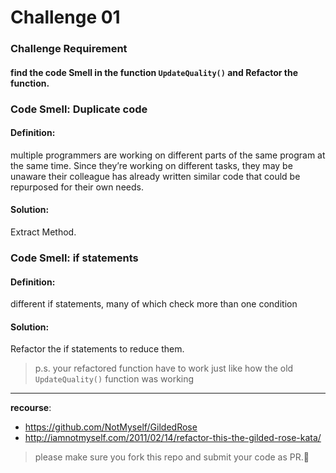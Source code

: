 # Challenge 01

### **Challenge Requirement**

#### find the code Smell in the function `UpdateQuality()` and Refactor the function.




### Code Smell: Duplicate code


#### Definition: 
multiple programmers are working on different parts of the same program at the same time. Since they’re working on different tasks, they may be unaware their colleague has already written similar code that could be repurposed for their own needs.

#### Solution:
Extract Method. 


### Code Smell: if statements

#### Definition: 
different if statements, many of which check more than one condition

#### Solution:
Refactor the if statements to reduce them.

> p.s. your refactored function have to work just like how the old `UpdateQuality()` function was working

---


**recourse**: 
- https://github.com/NotMyself/GildedRose
- http://iamnotmyself.com/2011/02/14/refactor-this-the-gilded-rose-kata/

> please make sure you fork this repo and submit your code as PR.🦾
